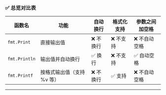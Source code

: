 

### ✅ 总览对比表

| 函数名        | 功能                       | 自动换行  | 格式化支持 | 参数之间加空格 |
| ------------- | -------------------------- | --------- | ---------- | -------------- |
| `fmt.Print`   | 直接输出值                 | ❌ 不换行 | ❌ 不支持  | ❌ 不自动空格  |
| `fmt.Println` | 输出值并自动换行           | ✅ 换行   | ❌ 不支持  | ✅ 自动空格    |
| `fmt.Printf`  | 按格式输出值（支持 %v 等） | ❌ 不换行 | ✅ 支持    | ❌ 不自动空格  |

---
